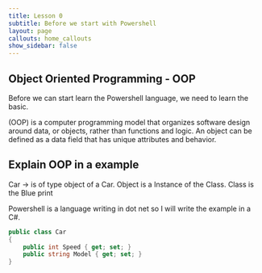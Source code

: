 ```yaml
---
title: Lesson 0
subtitle: Before we start with Powershell
layout: page
callouts: home_callouts
show_sidebar: false
---
```

## Object Oriented Programming - OOP
Before we can start learn the Powershell language, we need to learn the basic.

(OOP) is a computer programming model that organizes software design around data, or objects, rather than functions and logic. 
An object can be defined as a data field that has unique attributes and behavior.

## Explain OOP in a example

Car -> is of type object of a Car.
Object is a Instance of the Class.
Class is the Blue print

Powershell is a language writing in dot net so I will write the example in a C#.

```cs
public class Car
{
    public int Speed { get; set; }
    public string Model { get; set; }
}
```
